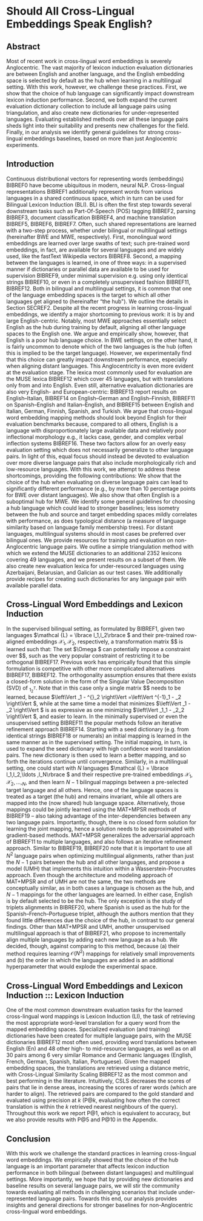 # Should All Cross-Lingual Embeddings Speak English?

## Abstract
Most of recent work in cross-lingual word embeddings is severely Anglocentric. The vast majority of lexicon induction evaluation dictionaries are between English and another language, and the English embedding space is selected by default as the hub when learning in a multilingual setting. With this work, however, we challenge these practices. First, we show that the choice of hub language can significantly impact downstream lexicon induction performance. Second, we both expand the current evaluation dictionary collection to include all language pairs using triangulation, and also create new dictionaries for under-represented languages. Evaluating established methods over all these language pairs sheds light into their suitability and presents new challenges for the field. Finally, in our analysis we identify general guidelines for strong cross-lingual embeddings baselines, based on more than just Anglocentric experiments.

## Introduction
Continuous distributional vectors for representing words (embeddings) BIBREF0 have become ubiquitous in modern, neural NLP. Cross-lingual representations BIBREF1 additionally represent words from various languages in a shared continuous space, which in turn can be used for Bilingual Lexicon Induction (BLI). BLI is often the first step towards several downstream tasks such as Part-Of-Speech (POS) tagging BIBREF2, parsing BIBREF3, document classification BIBREF4, and machine translation BIBREF5, BIBREF6, BIBREF7.
Often, such shared representations are learned with a two-step process, whether under bilingual or multilingual settings (hereinafter BWE and MWE, respectively). First, monolingual word embeddings are learned over large swaths of text; such pre-trained word embeddings, in fact, are available for several languages and are widely used, like the fastText Wikipedia vectors BIBREF8. Second, a mapping between the languages is learned, in one of three ways: in a supervised manner if dictionaries or parallel data are available to be used for supervision BIBREF9, under minimal supervision e.g. using only identical strings BIBREF10, or even in a completely unsupervised fashion BIBREF11, BIBREF12. Both in bilingual and multilingual settings, it is common that one of the language embedding spaces is the target to which all other languages get aligned to (hereinafter “the hub"). We outline the details in Section SECREF2.
Despite all the recent progress in learning cross-lingual embeddings, we identify a major shortcoming to previous work: it is by and large English-centric. Notably, most MWE approaches essentially select English as the hub during training by default, aligning all other language spaces to the English one. We argue and empirically show, however, that English is a poor hub language choice. In BWE settings, on the other hand, it is fairly uncommon to denote which of the two languages is the hub (often this is implied to be the target language). However, we experimentally find that this choice can greatly impact downstream performance, especially when aligning distant languages.
This Anglocentricity is even more evident at the evaluation stage. The lexica most commonly used for evaluation are the MUSE lexica BIBREF12 which cover 45 languages, but with translations only from and into English. Even still, alternative evaluation dictionaries are also very English- and European-centric: BIBREF13 report results on English–Italian, BIBREF14 on English–German and English–Finnish, BIBREF11 on Spanish–English and Italian–English, and BIBREF15 between English and Italian, German, Finnish, Spanish, and Turkish. We argue that cross-lingual word embedding mapping methods should look beyond English for their evaluation benchmarks because, compared to all others, English is a language with disproportionately large available data and relatively poor inflectional morphology e.g., it lacks case, gender, and complex verbal inflection systems BIBREF16. These two factors allow for an overly easy evaluation setting which does not necessarily generalize to other language pairs. In light of this, equal focus should instead be devoted to evaluation over more diverse language pairs that also include morphologically rich and low-resource languages.
With this work, we attempt to address these shortcomings, providing the following contributions:
We show that the choice of the hub when evaluating on diverse language pairs can lead to significantly different performance (e.g., by more than 10 percentage points for BWE over distant languages). We also show that often English is a suboptimal hub for MWE.
We identify some general guidelines for choosing a hub language which could lead to stronger baselines; less isometry between the hub and source and target embedding spaces mildly correlates with performance, as does typological distance (a measure of language similarity based on language family membership trees). For distant languages, multilingual systems should in most cases be preferred over bilingual ones.
We provide resources for training and evaluation on non-Anglocentric language pairs. We outline a simple triangulation method with which we extend the MUSE dictionaries to an additional 2352 lexicons covering 49 languages, and we present results on a subset of them. We also create new evaluation lexica for under-resourced languages using Azerbaijani, Belarusian, and Galician as our test cases. We additionally provide recipes for creating such dictionaries for any language pair with available parallel data.

## Cross-Lingual Word Embeddings and Lexicon Induction
In the supervised bilingual setting, as formulated by BIBREF1, given two languages $\mathcal {L} = \lbrace l_1,l_2\rbrace $ and their pre-trained row-aligned embeddings $\mathcal {X}_1, \mathcal {X}_2,$ respectively, a transformation matrix $$ is learned such that:
The set $\Omega $ can potentially impose a constraint over $$, such as the very popular constraint of restricting it to be orthogonal BIBREF17. Previous work has empirically found that this simple formulation is competitive with other more complicated alternatives BIBREF17, BIBREF12. The orthogonality assumption ensures that there exists a closed-form solution in the form of the Singular Value Decomposition (SVD) of $_1_2^T$. Note that in this case only a single matrix $$ needs to be learned, because $\left\Vert _1 - ^{}_2 \right\Vert =\left\Vert ^{-1}_1 - _2 \right\Vert $, while at the same time a model that minimizes $\left\Vert _1 - _2 \right\Vert $ is as expressive as one minimizing $\left\Vert _1_1 - _2_2 \right\Vert $, and easier to learn.
In the minimally supervised or even the unsupervised setting BIBREF11 the popular methods follow an iterative refinement approach BIBREF14. Starting with a seed dictionary (e.g. from identical strings BIBREF18 or numerals) an initial mapping is learned in the same manner as in the supervised setting. The initial mapping, in turn, is used to expand the seed dictionary with high confidence word translation pairs. The new dictionary is then used to learn a better mapping, and so forth the iterations continue until convergence.
Similarly, in a multilingual setting, one could start with $N$ languages $\mathcal {L} = \lbrace l_1,l_2,\ldots ,l_N\rbrace $ and their respective pre-trained embeddings $\mathcal {X}_1, \mathcal {X}_2,\ldots ,_N$, and then learn $N-1$ bilingual mappings between a pre-selected target language and all others. Hence, one of the language spaces is treated as a target (the hub) and remains invariant, while all others are mapped into the (now shared) hub language space. Alternatively, those mappings could be jointly learned using the MAT+MPSR methods of BIBREF19 – also taking advantage of the inter-dependencies between any two language pairs. Importantly, though, there is no closed form solution for learning the joint mapping, hence a solution needs to be approximated with gradient-based methods. MAT+MPSR generalizes the adversarial approach of BIBREF11 to multiple languages, and also follows an iterative refinement approach.
Similar to BIBREF19, BIBREF20 note that it is important to use all $N^2$ language pairs when optimizing multilingual alignments, rather than just the $N-1$ pairs between the hub and all other languages, and propose a model (UMH) that implements this intuition within a Wasserstein-Procrustes approach. Even though the architecture and modeling approach of MAT+MPSR and of UMH are not the same, the two methods are conceptually similar, as in both cases a language is chosen as the hub, and $N-1$ mappings for the other languages are learned. In either case, English is by default selected to be the hub. The only exception is the study of triplets alignments in BIBREF20, where Spanish is used as the hub for the Spanish–French–Portuguese triplet, although the authors mention that they found little differences due the choice of the hub, in contrast to our general findings.
Other than MAT+MPSR and UMH, another unsupervised multilingual approach is that of BIBREF21, who propose to incrementally align multiple languages by adding each new language as a hub. We decided, though, against comparing to this method, because (a) their method requires learning $\mathcal {O}(N^2)$ mappings for relatively small improvements and (b) the order in which the languages are added is an additional hyperparameter that would explode the experimental space.

## Cross-Lingual Word Embeddings and Lexicon Induction ::: Lexicon Induction
One of the most common downstream evaluation tasks for the learned cross-lingual word mappings is Lexicon Induction (LI), the task of retrieving the most appropriate word-level translation for a query word from the mapped embedding spaces. Specialized evaluation (and training) dictionaries have been created for multiple language pairs, with the MUSE dictionaries BIBREF12 most often used, providing word translations between English (En) and 48 other high- to mid-resource languages, as well as on all 30 pairs among 6 very similar Romance and Germanic languages (English, French, German, Spanish, Italian, Portuguese).
Given the mapped embedding spaces, the translations are retrieved using a distance metric, with Cross-Lingual Similarity Scaling BIBREF12 as the most common and best performing in the literature. Intuitively, CSLS decreases the scores of pairs that lie in dense areas, increasing the scores of rarer words (which are harder to align). The retrieved pairs are compared to the gold standard and evaluated using precision at $k$ (P@$k$, evaluating how often the correct translation is within the $k$ retrieved nearest neighbours of the query). Throughout this work we report P@1, which is equivalent to accuracy, but we also provide results with P@5 and P@10 in the Appendix.


## Conclusion
With this work we challenge the standard practices in learning cross-lingual word embeddings. We empirically showed that the choice of the hub language is an important parameter that affects lexicon induction performance in both bilingual (between distant languages) and multilingual settings. More importantly, we hope that by providing new dictionaries and baseline results on several language pairs, we will stir the community towards evaluating all methods in challenging scenarios that include under-represented language pairs. Towards this end, our analysis provides insights and general directions for stronger baselines for non-Anglocentric cross-lingual word embeddings.

